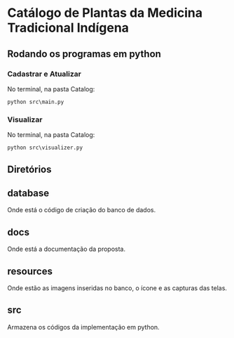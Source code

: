 # Catálogo de Plantas da Medicina Tradicional Indígena

## Rodando os programas em python

### Cadastrar e Atualizar

No terminal, na pasta Catalog:

`python src\main.py`

### Visualizar

No terminal, na pasta Catalog:

`python src\visualizer.py`

## Diretórios

## database

Onde está o código de criação do banco de dados.

## docs

Onde está a documentação da proposta.

## resources

Onde estão as imagens inseridas no banco, o ícone e as capturas das telas.

## src

Armazena os códigos da implementação em python.
